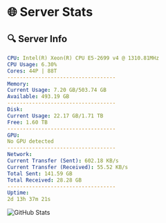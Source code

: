 # 🌐 Server Stats
## 🔍 Server Info
```yaml
CPU: Intel(R) Xeon(R) CPU E5-2699 v4 @ 1310.81MHz
CPU Usage: 6.30%
Cores: 44P | 88T
-----------------------------------
Memory:
Current Usage: 7.20 GB/503.74 GB
Available: 493.19 GB
-----------------------------------
Disk:
Current Usage: 22.17 GB/1.71 TB
Free: 1.60 TB
-----------------------------------
GPU:
No GPU detected
-----------------------------------
Network:
Current Transfer (Sent): 602.18 KB/s
Current Transfer (Received): 55.52 KB/s
Total Sent: 141.59 GB
Total Received: 28.28 GB
-----------------------------------
Uptime:
2d 13h 37m 21s
```
![GitHub Stats](https://img.shields.io/badge/Updated-2025-04-22_06:46:09-blue)